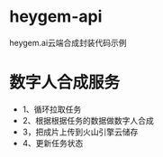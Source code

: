 # heygem-api
heygem.ai云端合成封装代码示例


# 数字人合成服务
- 1、循环拉取任务
- 2、根据根据任务的数据做数字人合成
- 3，把成片上传到火山引擎云储存
- 4、更新任务状态

